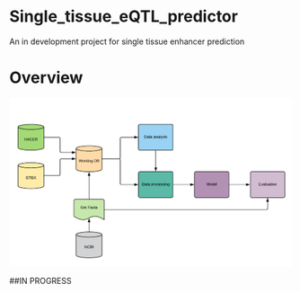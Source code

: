 # Single_tissue_eQTL_predictor
An in development project for single tissue enhancer prediction

# Overview
![alt text](https://github.com/Ghezaielm/Single_tissue_eQTL_predictor/blob/master/Blank%20UML.png)

##IN PROGRESS
